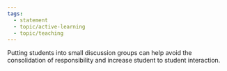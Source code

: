 ```yaml
---
tags:
  - statement
  - topic/active-learning
  - topic/teaching
---
```

Putting students into small discussion groups can help avoid the consolidation of responsibility and increase student to student interaction.